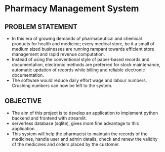 # Pharmacy Management System

## PROBLEM STATEMENT
- In this era of growing demands of pharmaceutical and chemical products for health and medicine; every medical store, be it a small of medium sized businesses are running rampant towards efficient store management and rapid revenue computation. 
- Instead of using the conventional style of paper-based records and documentation, electronic methods are preferred for stock maintenance, automatic updation of records while billing and reliable electronic documentation.
- The software would reduce daily effort wage and labour numbers. Crushing numbers can now be left to the system.

## OBJECTIVE
- The aim of this project is to develop an application to implement python backend and frontend with streamlit.
- serverless database (sqlite), gives more fine advantage to this application.
- This system will help the pharmacist to maintain the records of the medicines, handle user and admin details, check and renew the validity of the medicines and orders placed by the customer.


